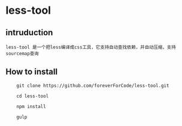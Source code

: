 # less-tool

## intruduction

	less-tool 是一个把less编译成css工具，它支持自动查找依赖，并自动压缩，支持sourcemap查询
## How to install

```
	git clone https://github.com/foreverForCode/less-tool.git 

	cd less-tool

	npm install

	gulp
```

